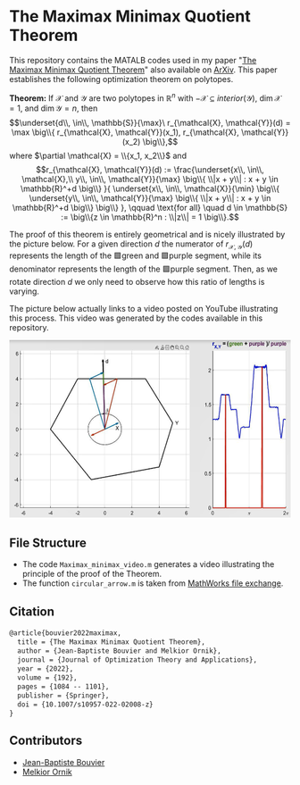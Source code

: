 # The Maximax Minimax Quotient Theorem

This repository contains the MATALB codes used in my paper "[The Maximax Minimax Quotient Theorem](https://link.springer.com/article/10.1007/s10957-022-02008-z)" also available on [ArXiv](https://arxiv.org/abs/2104.15025). This paper establishes the following optimization theorem on polytopes.

**Theorem:**
If $\mathcal{X}$ and $\mathcal{Y}$ are two polytopes in $\mathbb{R}^n$ with $-\mathcal{X} \subseteq interior(\mathcal{Y})$, $\dim \mathcal{X} = 1$, and $\dim \mathcal{Y} = n$, then 
$$\underset{d\\, \in\\, \mathbb{S}}{\max}\ r_{\mathcal{X}, \mathcal{Y}}(d) = \max \big\\{ r_{\mathcal{X}, \mathcal{Y}}(x_1), r_{\mathcal{X}, \mathcal{Y}}(x_2) \big\\},$$
where $\partial \mathcal{X} = \\{x_1, x_2\\}$ and
$$r_{\mathcal{X}, \mathcal{Y}}(d) := \frac{\underset{x\\, \in\\, \mathcal{X},\\ y\\, \in\\, \mathcal{Y}}{\max} \big\\{ \\|x + y\\| : x + y \in \mathbb{R}^+d \big\\} }{ \underset{x\\, \in\\, \mathcal{X}}{\min} \big\\{ \underset{y\\, \in\\, \mathcal{Y}}{\max} \big\\{ \\|x + y\\| : x + y \in \mathbb{R}^+d \big\\} \big\\} }, \qquad \text{for all} \quad d \in \mathbb{S} := \big\\{z \in \mathbb{R}^n : \\|z\\| = 1 \big\\}.$$

The proof of this theorem is entirely geometrical and is nicely illustrated by the picture below.
For a given direction $d$ the numerator of $r_{\mathcal{X}, \mathcal{Y}}(d)$ represents the length of the 🟩green and 🟪purple segment, while its denominator represents the length of the 🟪purple segment. Then, as we rotate direction $d$ we only need to observe how this ratio of lengths is varying.

The picture below actually links to a video posted on YouTube illustrating this process. This video was generated by the codes available in this repository.

[<img src="video_snap.png"  width="559" height="318">](https://www.youtube.com/watch?v=rjKzHyDJX40 "Maximax Minimax video")



## File Structure
- The code `Maximax_minimax_video.m` generates a video illustrating the principle of the proof of the Theorem. 
- The function `circular_arrow.m` is taken from [MathWorks file exchange](https://www.mathworks.com/matlabcentral/fileexchange/59917-circular_arrow).



## Citation
```
@article{bouvier2022maximax,  
  title = {The Maximax Minimax Quotient Theorem},   
  author = {Jean-Baptiste Bouvier and Melkior Ornik},      
  journal = {Journal of Optimization Theory and Applications},
  year = {2022},
  volume = {192},
  pages = {1084 -- 1101},
  publisher = {Springer},
  doi = {10.1007/s10957-022-02008-z}
}
```


## Contributors
- [Jean-Baptiste Bouvier](https://jean-baptistebouvier.github.io/)
- [Melkior Ornik](https://mornik.web.illinois.edu/)
